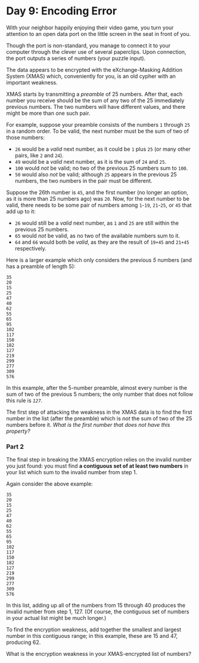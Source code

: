 
# Day 9: Encoding Error 

With your neighbor happily enjoying their video game, you turn your attention to an open data port on the little screen in the seat in front of you.

Though the port is non-standard, you manage to connect it to your computer through the clever use of several paperclips. Upon connection, the port outputs a series of numbers (your puzzle input).

The data appears to be encrypted with the eXchange-Masking Addition System (<span title="No relation.">XMAS</span>) which, conveniently for you, is an old cypher with an important weakness.

XMAS starts by transmitting a *preamble* of 25 numbers. After that, each number you receive should be the sum of any two of the 25 immediately previous numbers. The two numbers will have different values, and there might be more than one such pair.

For example, suppose your preamble consists of the numbers `1` through `25` in a random order. To be valid, the next number must be the sum of two of those numbers:

-   `26` would be a *valid* next number, as it could be `1` plus `25` (or many other pairs, like `2` and `24`).
-   `49` would be a *valid* next number, as it is the sum of `24` and `25`.
-   `100` would *not* be valid; no two of the previous 25 numbers sum to `100`.
-   `50` would also *not* be valid; although `25` appears in the previous 25 numbers, the two numbers in the pair must be different.

Suppose the 26th number is `45`, and the first number (no longer an option, as it is more than 25 numbers ago) was `20`. Now, for the next number to be valid, there needs to be some pair of numbers among `1`-`19`, `21`-`25`, or `45` that add up to it:

-   `26` would still be a *valid* next number, as `1` and `25` are still within the previous 25 numbers.
-   `65` would *not* be valid, as no two of the available numbers sum to it.
-   `64` and `66` would both be *valid*, as they are the result of `19+45` and `21+45` respectively.

Here is a larger example which only considers the previous *5* numbers (and has a preamble of length 5):

    35
    20
    15
    25
    47
    40
    62
    55
    65
    95
    102
    117
    150
    182
    127
    219
    299
    277
    309
    576

In this example, after the 5-number preamble, almost every number is the sum of two of the previous 5 numbers; the only number that does not follow this rule is *`127`*.

The first step of attacking the weakness in the XMAS data is to find the first number in the list (after the preamble) which is *not* the sum of two of the 25 numbers before it. *What is the first number that does not have this property?*

### Part 2

The final step in breaking the XMAS encryption relies on the invalid number you just found: you must find **a contiguous set of at least two numbers** in your list which sum to the invalid number from step 1.

Again consider the above example:

```
35
20
15
25
47
40
62
55
65
95
102
117
150
182
127
219
299
277
309
576
```

In this list, adding up all of the numbers from 15 through 40 produces the invalid number from step 1, 127. (Of course, the contiguous set of numbers in your actual list might be much longer.)

To find the encryption weakness, add together the smallest and largest number in this contiguous range; in this example, these are 15 and 47, producing 62.

What is the encryption weakness in your XMAS-encrypted list of numbers?
